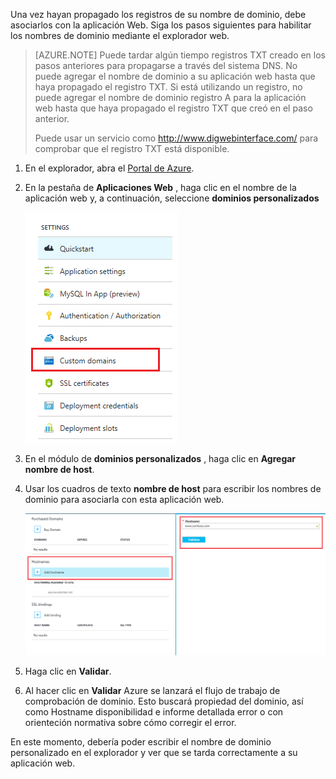 Una vez hayan propagado los registros de su nombre de dominio, debe asociarlos con la aplicación Web. Siga los pasos siguientes para habilitar los nombres de dominio mediante el explorador web.

> [AZURE.NOTE] Puede tardar algún tiempo registros TXT creado en los pasos anteriores para propagarse a través del sistema DNS. No puede agregar el nombre de dominio a su aplicación web hasta que haya propagado el registro TXT. Si está utilizando un registro, no puede agregar el nombre de dominio registro A para la aplicación web hasta que haya propagado el registro TXT que creó en el paso anterior.
>
> Puede usar un servicio como <a href="http://www.digwebinterface.com/">http://www.digwebinterface.com/</a> para comprobar que el registro TXT está disponible.

1. En el explorador, abra el [Portal de Azure](https://portal.azure.com).

2. En la pestaña de **Aplicaciones Web** , haga clic en el nombre de la aplicación web y, a continuación, seleccione **dominios personalizados**

    ![](./media/custom-dns-web-site/dncmntask-cname-6.png)

3. En el módulo de **dominios personalizados** , haga clic en **Agregar nombre de host**.
    
4. Usar los cuadros de texto **nombre de host** para escribir los nombres de dominio para asociarla con esta aplicación web.

    ![](./media/custom-dns-web-site/add-custom-domain.png)

6.  Haga clic en **Validar**.

7.  Al hacer clic en **Validar** Azure se lanzará el flujo de trabajo de comprobación de dominio. Esto buscará propiedad del dominio, así como Hostname disponibilidad e informe detallada error o con orienteción normativa sobre cómo corregir el error.    

En este momento, debería poder escribir el nombre de dominio personalizado en el explorador y ver que se tarda correctamente a su aplicación web.
